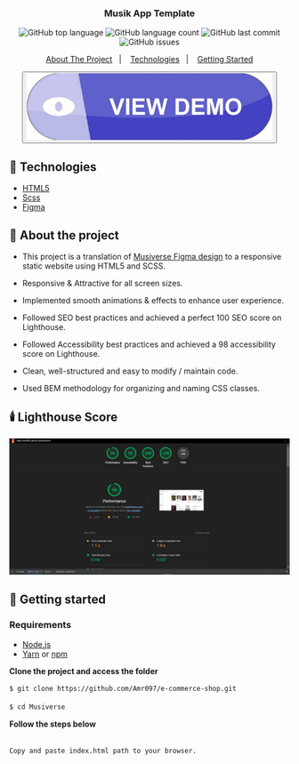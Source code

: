 <h3 align="center">
   Musik App Template
</h3>

<p align="center"></p>

<p align="center">
  <img alt="GitHub top language" src="https://img.shields.io/github/languages/top/Amr097/Musiverse">

  <img alt="GitHub language count" src="https://img.shields.io/github/languages/count/Amr097/Musiverse">

  <img alt="GitHub last commit" src="https://img.shields.io/github/last-commit/Amr097/Musiverse">

  <img alt="GitHub issues" src="https://img.shields.io/github/issues/Amr097/Musiverse">

</p>

<p align="center">
  <a href="#-about-the-project">About The Project</a>&nbsp;&nbsp;&nbsp;|&nbsp;&nbsp;&nbsp;
  <a href="#-technologies">Technologies</a>&nbsp;&nbsp;&nbsp;|&nbsp;&nbsp;&nbsp;
  <a href="#-getting-started">Getting Started</a>
  
</p>

<p align="center">
  <button><a href="https://amr097.github.io/Musiverse/"><img alt="Demo" src="./assets/images/view-demo-button.png" target="_blank"></img></a></button>

## 🚀 Technologies

- [HTML5]()
- [Scss]()
- [Figma]()

## 📜 About the project

- This project is a translation of [Musiverse Figma design](<https://www.figma.com/file/JnZ5MODBo3wSx4og1eRsVJ/Web-App-Music-Player---UI-KIT-(Community)?node-id=302%3A3580&mode=dev>) to a responsive static website using HTML5 and SCSS.

- Responsive & Attractive for all screen sizes.

- Implemented smooth animations & effects to enhance user experience.

- Followed SEO best practices and achieved a perfect 100 SEO score on Lighthouse.

- Followed Accessibility best practices and achieved a 98 accessibility score on Lighthouse.

- Clean, well-structured and easy to modify / maintain code.

- Used BEM methodology for organizing and naming CSS classes.

## 🕯️ Lighthouse Score

<img alt="lighthouse" src="./assets/images/lighthouse.png" target="_blank"></img>

## 🐢 Getting started

### Requirements

- [Node.js](https://nodejs.org/en/)
- [Yarn](https://classic.yarnpkg.com/) or [npm](https://www.npmjs.com/)

**Clone the project and access the folder**

```bash
$ git clone https://github.com/Amr097/e-commerce-shop.git

$ cd Musiverse

```

**Follow the steps below**

```bash

Copy and paste index.html path to your browser.


```
